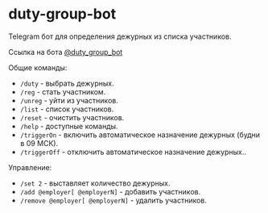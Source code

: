 # duty-group-bot
Telegram бот для определения дежурных из списка участников.

Ссылка на бота [@duty_group_bot](https://t.me/duty_group_bot)

Общие команды:
- `/duty` - выбрать дежурных.
- `/reg` - стать участником.
- `/unreg` - уйти из участников.
- `/list` - список участников.
- `/reset` - очистить участников.
- `/help` - доступные команды.
- `/triggerOn` - включить автоматическое назначение дежурных (будни в 09 МСК).
- `/triggerOff` - отключить автоматическое назначение дежурных..

Управление:
- `/set 2` - выставляет количество дежурных.
- `/add @employer[ @employerN]` - добавить участников.
- `/remove @employer[ @employerN]` - удалить участников.
